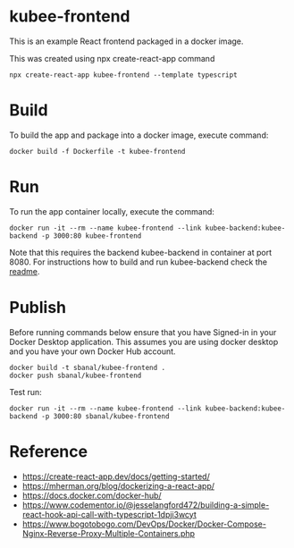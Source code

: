 
# kubee-frontend

This is an example React frontend packaged in a docker image.

This was created using npx create-react-app command
```
npx create-react-app kubee-frontend --template typescript
```

# Build

To build the app and package into a docker image, execute command:
```
docker build -f Dockerfile -t kubee-frontend 
```

# Run

To run the app container locally, execute the command:
```
docker run -it --rm --name kubee-frontend --link kubee-backend:kubee-backend -p 3000:80 kubee-frontend
```

Note that this requires the backend kubee-backend in container at port 8080.
For instructions how to build and run kubee-backend check the [readme](https://github.com/sbanal/kubee-backend).


# Publish

Before running commands below ensure that you have Signed-in in your Docker Desktop application.
This assumes you are using docker desktop and you have your own Docker Hub account.

```
docker build -t sbanal/kubee-frontend .
docker push sbanal/kubee-frontend
```

Test run:
```
docker run -it --rm --name kubee-frontend --link kubee-backend:kubee-backend -p 3000:80 sbanal/kubee-frontend
```

# Reference

* https://create-react-app.dev/docs/getting-started/
* https://mherman.org/blog/dockerizing-a-react-app/
* https://docs.docker.com/docker-hub/
* https://www.codementor.io/@jesselangford472/building-a-simple-react-hook-api-call-with-typescript-1dpji3wcyt
* https://www.bogotobogo.com/DevOps/Docker/Docker-Compose-Nginx-Reverse-Proxy-Multiple-Containers.php

